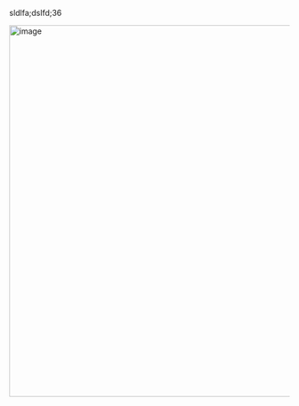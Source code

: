 sldlfa;dslfd;36

<img width="1164" height="669" alt="image" src="https://github.com/user-attachments/assets/9c609a15-ee8c-40d2-a85e-caeed393ac1d" />
